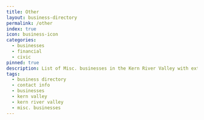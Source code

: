 ```yaml
---
title: Other
layout: business-directory
permalink: /other
index: true
icon: business-icon
categories:
  - businesses
  - financial
  - civic
pinned: true
description: List of Misc. businesses in the Kern River Valley with extended contact info
tags:
  - business directory
  - contact info
  - businesses
  - kern valley
  - kern river valley
  - misc. businesses
---
```


